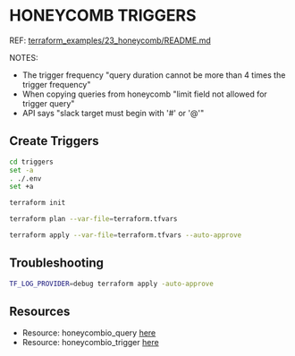 # HONEYCOMB TRIGGERS

REF: [terraform_examples/23_honeycomb/README.md](https://github.com/chrisguest75/terraform_examples/blob/master/23_honeycomb/README.md)  

NOTES:

* The trigger frequency "query duration cannot be more than 4 times the trigger frequency"
* When copying queries from honeycomb "limit field not allowed for trigger query"
* API says "slack target must begin with '#' or '@'"

## Create Triggers

```sh
cd triggers
set -a
. ./.env
set +a

terraform init

terraform plan --var-file=terraform.tfvars

terraform apply --var-file=terraform.tfvars --auto-approve 
```

## Troubleshooting

```sh
TF_LOG_PROVIDER=debug terraform apply -auto-approve
```

## Resources

* Resource: honeycombio_query [here](https://registry.terraform.io/providers/honeycombio/honeycombio/latest/docs/resources/query)  
* Resource: honeycombio_trigger [here](https://registry.terraform.io/providers/honeycombio/honeycombio/latest/docs/resources/trigger)  
